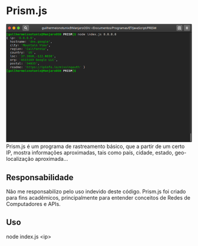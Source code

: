 # Prism.js
<img src="screenshot.png" alt="Screenshot do Prism.js em execução com o DNS do Google">
Prism.js é um programa de rastreamento básico, que a partir de um certo IP, mostra informações aproximadas, tais como país, cidade, estado, geo-localização aproximada...

<h2>Responsabilidade</h2>
Não me responsabilizo pelo uso indevido deste código. Prism.js foi criado para fins acadêmicos, principalmente para entender conceitos de Redes de Computadores e APIs.

<h2>Uso</h2>
node index.js &lt;ip&gt;
